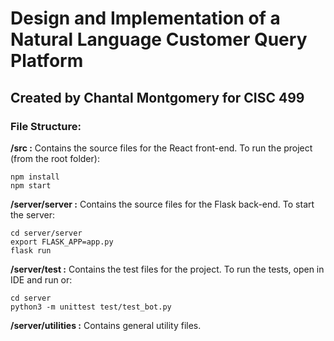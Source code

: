 # Design and Implementation of a Natural Language Customer Query Platform
## Created by Chantal Montgomery for CISC 499


### File Structure:
**/src :** Contains the source files for the React front-end. To run the project (from the root folder):
```
npm install
npm start
```

**/server/server :** Contains the source files for the Flask back-end. To start the server:
```
cd server/server
export FLASK_APP=app.py
flask run
```

**/server/test :** Contains the test files for the project. To run the tests, open in IDE and run or:
```
cd server
python3 -m unittest test/test_bot.py
```

**/server/utilities :** Contains general utility files.
